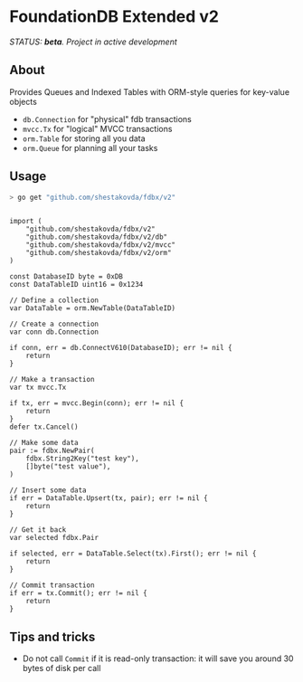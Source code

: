 # FoundationDB Extended v2

*STATUS: **beta**. Project in active development*

## About

Provides Queues and Indexed Tables with ORM-style queries for key-value objects

* `db.Connection` for "physical" fdb transactions
* `mvcc.Tx` for "logical" MVCC transactions
* `orm.Table` for storing all you data
* `orm.Queue` for planning all your tasks

## Usage

```sh
> go get "github.com/shestakovda/fdbx/v2"
```

```golang

import (
    "github.com/shestakovda/fdbx/v2"
    "github.com/shestakovda/fdbx/v2/db"
    "github.com/shestakovda/fdbx/v2/mvcc"
    "github.com/shestakovda/fdbx/v2/orm"
)

const DatabaseID byte = 0xDB
const DataTableID uint16 = 0x1234

// Define a collection
var DataTable = orm.NewTable(DataTableID)

// Create a connection
var conn db.Connection

if conn, err = db.ConnectV610(DatabaseID); err != nil {
    return
}

// Make a transaction
var tx mvcc.Tx

if tx, err = mvcc.Begin(conn); err != nil {
    return
}
defer tx.Cancel()

// Make some data
pair := fdbx.NewPair(
    fdbx.String2Key("test key"), 
    []byte("test value"),
)

// Insert some data
if err = DataTable.Upsert(tx, pair); err != nil {
    return
}

// Get it back
var selected fdbx.Pair

if selected, err = DataTable.Select(tx).First(); err != nil {
    return
}

// Commit transaction
if err = tx.Commit(); err != nil {
    return
}
```

## Tips and tricks

* Do not call `Commit` if it is read-only transaction: it will save you around 30 bytes of disk per call